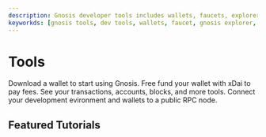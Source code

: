 ```yaml
---
description: Gnosis developer tools includes wallets, faucets, explorers, rpc providers and more.
keyworkds: [gnosis tools, dev tools, wallets, faucet, gnosis explorer, rpc provider, rpc node]
---
```


# Tools

<div className="row">
<box href="/tools/wallets" title="Wallets">Download a wallet to start using Gnosis.</box>
<box href="/tools/faucets" title="Faucets">Free fund your wallet with xDai to pay fees.</box>
<box href="/tools/explorers" title="Explorers">See your transactions, accounts, blocks, and more tools.</box>
<box href="/tools/rpc" title="RPC Providers">Connect your development evironment and wallets to a public RPC node.</box>
</div>

## Featured Tutorials

<tutorialsFeatured />